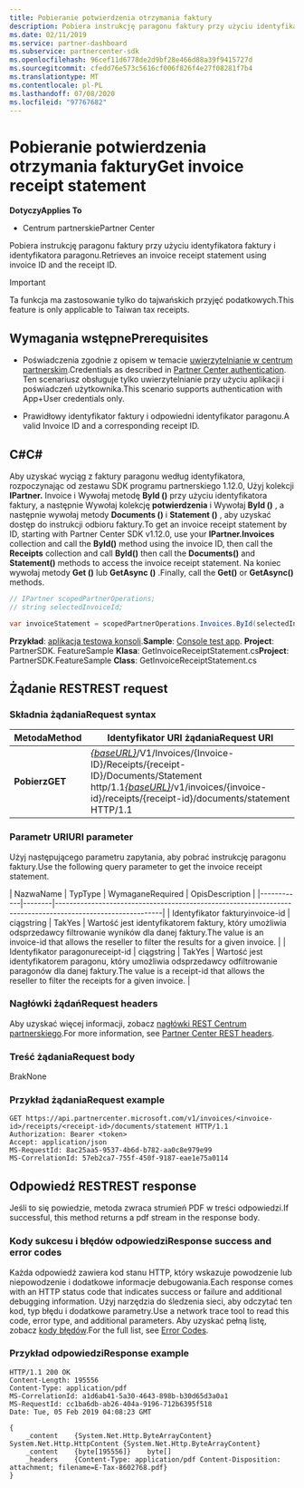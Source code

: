 ```yaml
---
title: Pobieranie potwierdzenia otrzymania faktury
description: Pobiera instrukcję paragonu faktury przy użyciu identyfikatora faktury i identyfikatora paragonu.
ms.date: 02/11/2019
ms.service: partner-dashboard
ms.subservice: partnercenter-sdk
ms.openlocfilehash: 96cef11d6778de2d9bf28e466d88a39f9415727d
ms.sourcegitcommit: cfedd76e573c5616cf006f826f4e27f08281f7b4
ms.translationtype: MT
ms.contentlocale: pl-PL
ms.lasthandoff: 07/08/2020
ms.locfileid: "97767682"
---
```

# <a name="get-invoice-receipt-statement"></a><span data-ttu-id="b3d41-103">Pobieranie potwierdzenia otrzymania faktury</span><span class="sxs-lookup"><span data-stu-id="b3d41-103">Get invoice receipt statement</span></span>

<span data-ttu-id="b3d41-104">**Dotyczy**</span><span class="sxs-lookup"><span data-stu-id="b3d41-104">**Applies To**</span></span>

- <span data-ttu-id="b3d41-105">Centrum partnerskie</span><span class="sxs-lookup"><span data-stu-id="b3d41-105">Partner Center</span></span>

<span data-ttu-id="b3d41-106">Pobiera instrukcję paragonu faktury przy użyciu identyfikatora faktury i identyfikatora paragonu.</span><span class="sxs-lookup"><span data-stu-id="b3d41-106">Retrieves an invoice receipt statement using invoice ID and the receipt ID.</span></span>

> [!IMPORTANT]
> <span data-ttu-id="b3d41-107">Ta funkcja ma zastosowanie tylko do tajwańskich przyjęć podatkowych.</span><span class="sxs-lookup"><span data-stu-id="b3d41-107">This feature is only applicable to Taiwan tax receipts.</span></span>

## <a name="prerequisites"></a><span data-ttu-id="b3d41-108">Wymagania wstępne</span><span class="sxs-lookup"><span data-stu-id="b3d41-108">Prerequisites</span></span>

- <span data-ttu-id="b3d41-109">Poświadczenia zgodnie z opisem w temacie [uwierzytelnianie w centrum partnerskim](partner-center-authentication.md).</span><span class="sxs-lookup"><span data-stu-id="b3d41-109">Credentials as described in [Partner Center authentication](partner-center-authentication.md).</span></span> <span data-ttu-id="b3d41-110">Ten scenariusz obsługuje tylko uwierzytelnianie przy użyciu aplikacji i poświadczeń użytkownika.</span><span class="sxs-lookup"><span data-stu-id="b3d41-110">This scenario supports authentication with App+User credentials only.</span></span>

- <span data-ttu-id="b3d41-111">Prawidłowy identyfikator faktury i odpowiedni identyfikator paragonu.</span><span class="sxs-lookup"><span data-stu-id="b3d41-111">A valid Invoice ID and a corresponding receipt ID.</span></span>

## <a name="c"></a><span data-ttu-id="b3d41-112">C\#</span><span class="sxs-lookup"><span data-stu-id="b3d41-112">C\#</span></span>

<span data-ttu-id="b3d41-113">Aby uzyskać wyciąg z faktury paragonu według identyfikatora, rozpoczynając od zestawu SDK programu partnerskiego 1.12.0, Użyj kolekcji **IPartner.** Invoice i Wywołaj metodę **ById ()** przy użyciu identyfikatora faktury, a następnie Wywołaj kolekcję **potwierdzenia** i Wywołaj **ById ()** , a następnie wywołaj metody **Documents ()** i **Statement ()** , aby uzyskać dostęp do instrukcji odbioru faktury.</span><span class="sxs-lookup"><span data-stu-id="b3d41-113">To get an invoice receipt statement by ID, starting with Partner Center SDK v1.12.0, use your **IPartner.Invoices** collection and call the **ById()** method using the invoice ID, then call the **Receipts** collection and call **ById()** then call the **Documents()** and **Statement()** methods to access the invoice receipt statement.</span></span> <span data-ttu-id="b3d41-114">Na koniec wywołaj metody **Get ()** lub **GetAsync ()** .</span><span class="sxs-lookup"><span data-stu-id="b3d41-114">Finally, call the **Get()** or **GetAsync()** methods.</span></span>

``` csharp
// IPartner scopedPartnerOperations;
// string selectedInvoiceId;

var invoiceStatement = scopedPartnerOperations.Invoices.ById(selectedInvoiceId).Receipts.ById(selectedReceipt).Documents.Statement.Get();
```

<span data-ttu-id="b3d41-115">**Przykład**: [aplikacja testowa konsoli](console-test-app.md).</span><span class="sxs-lookup"><span data-stu-id="b3d41-115">**Sample**: [Console test app](console-test-app.md).</span></span> <span data-ttu-id="b3d41-116">**Project**: PartnerSDK. FeatureSample **Klasa**: GetInvoiceReceiptStatement.cs</span><span class="sxs-lookup"><span data-stu-id="b3d41-116">**Project**: PartnerSDK.FeatureSample **Class**: GetInvoiceReceiptStatement.cs</span></span>

## <a name="rest-request"></a><span data-ttu-id="b3d41-117">Żądanie REST</span><span class="sxs-lookup"><span data-stu-id="b3d41-117">REST request</span></span>

### <a name="request-syntax"></a><span data-ttu-id="b3d41-118">Składnia żądania</span><span class="sxs-lookup"><span data-stu-id="b3d41-118">Request syntax</span></span>

| <span data-ttu-id="b3d41-119">Metoda</span><span class="sxs-lookup"><span data-stu-id="b3d41-119">Method</span></span>  | <span data-ttu-id="b3d41-120">Identyfikator URI żądania</span><span class="sxs-lookup"><span data-stu-id="b3d41-120">Request URI</span></span>                                                                                                            |
|---------|------------------------------------------------------------------------------------------------------------------------|
| <span data-ttu-id="b3d41-121">**Pobierz**</span><span class="sxs-lookup"><span data-stu-id="b3d41-121">**GET**</span></span> | <span data-ttu-id="b3d41-122">[*{baseURL}*](partner-center-rest-urls.md)/V1/Invoices/{Invoice-ID}/Receipts/{receipt-ID}/Documents/Statement http/1.1</span><span class="sxs-lookup"><span data-stu-id="b3d41-122">[*{baseURL}*](partner-center-rest-urls.md)/v1/invoices/{invoice-id}/receipts/{receipt-id}/documents/statement HTTP/1.1</span></span> |

### <a name="uri-parameter"></a><span data-ttu-id="b3d41-123">Parametr URI</span><span class="sxs-lookup"><span data-stu-id="b3d41-123">URI parameter</span></span>

<span data-ttu-id="b3d41-124">Użyj następującego parametru zapytania, aby pobrać instrukcję paragonu faktury.</span><span class="sxs-lookup"><span data-stu-id="b3d41-124">Use the following query parameter to get the invoice receipt statement.</span></span>

| <span data-ttu-id="b3d41-125">Nazwa</span><span class="sxs-lookup"><span data-stu-id="b3d41-125">Name</span></span>       | <span data-ttu-id="b3d41-126">Typ</span><span class="sxs-lookup"><span data-stu-id="b3d41-126">Type</span></span>   | <span data-ttu-id="b3d41-127">Wymagane</span><span class="sxs-lookup"><span data-stu-id="b3d41-127">Required</span></span> | <span data-ttu-id="b3d41-128">Opis</span><span class="sxs-lookup"><span data-stu-id="b3d41-128">Description</span></span>                                                                                    |
|------------|--------|-----------------------------------------------------------------------------------------------------------|
| <span data-ttu-id="b3d41-129">Identyfikator faktury</span><span class="sxs-lookup"><span data-stu-id="b3d41-129">invoice-id</span></span> | <span data-ttu-id="b3d41-130">ciąg</span><span class="sxs-lookup"><span data-stu-id="b3d41-130">string</span></span> | <span data-ttu-id="b3d41-131">Tak</span><span class="sxs-lookup"><span data-stu-id="b3d41-131">Yes</span></span>      | <span data-ttu-id="b3d41-132">Wartość jest identyfikatorem faktury, który umożliwia odsprzedawcy filtrowanie wyników dla danej faktury.</span><span class="sxs-lookup"><span data-stu-id="b3d41-132">The value is an invoice-id that allows the reseller to filter the results for a given invoice.</span></span> |
| <span data-ttu-id="b3d41-133">Identyfikator paragonu</span><span class="sxs-lookup"><span data-stu-id="b3d41-133">receipt-id</span></span> | <span data-ttu-id="b3d41-134">ciąg</span><span class="sxs-lookup"><span data-stu-id="b3d41-134">string</span></span> | <span data-ttu-id="b3d41-135">Tak</span><span class="sxs-lookup"><span data-stu-id="b3d41-135">Yes</span></span>      | <span data-ttu-id="b3d41-136">Wartość jest identyfikatorem paragonu, który umożliwia odsprzedawcy odfiltrowanie paragonów dla danej faktury.</span><span class="sxs-lookup"><span data-stu-id="b3d41-136">The value is a receipt-id that allows the reseller to filter the receipts for a given invoice.</span></span> |

### <a name="request-headers"></a><span data-ttu-id="b3d41-137">Nagłówki żądań</span><span class="sxs-lookup"><span data-stu-id="b3d41-137">Request headers</span></span>

<span data-ttu-id="b3d41-138">Aby uzyskać więcej informacji, zobacz [nagłówki REST Centrum partnerskiego](headers.md).</span><span class="sxs-lookup"><span data-stu-id="b3d41-138">For more information, see [Partner Center REST headers](headers.md).</span></span>

### <a name="request-body"></a><span data-ttu-id="b3d41-139">Treść żądania</span><span class="sxs-lookup"><span data-stu-id="b3d41-139">Request body</span></span>

<span data-ttu-id="b3d41-140">Brak</span><span class="sxs-lookup"><span data-stu-id="b3d41-140">None</span></span>

### <a name="request-example"></a><span data-ttu-id="b3d41-141">Przykład żądania</span><span class="sxs-lookup"><span data-stu-id="b3d41-141">Request example</span></span>

```http
GET https://api.partnercenter.microsoft.com/v1/invoices/<invoice-id>/receipts/<receipt-id>/documents/statement HTTP/1.1
Authorization: Bearer <token>
Accept: application/json
MS-RequestId: 8ac25aa5-9537-4b6d-b782-aa0c8e979e99
MS-CorrelationId: 57eb2ca7-755f-450f-9187-eae1e75a0114
```

## <a name="rest-response"></a><span data-ttu-id="b3d41-142">Odpowiedź REST</span><span class="sxs-lookup"><span data-stu-id="b3d41-142">REST response</span></span>

<span data-ttu-id="b3d41-143">Jeśli to się powiedzie, metoda zwraca strumień PDF w treści odpowiedzi.</span><span class="sxs-lookup"><span data-stu-id="b3d41-143">If successful, this method returns a pdf stream in the response body.</span></span>

### <a name="response-success-and-error-codes"></a><span data-ttu-id="b3d41-144">Kody sukcesu i błędów odpowiedzi</span><span class="sxs-lookup"><span data-stu-id="b3d41-144">Response success and error codes</span></span>

<span data-ttu-id="b3d41-145">Każda odpowiedź zawiera kod stanu HTTP, który wskazuje powodzenie lub niepowodzenie i dodatkowe informacje debugowania.</span><span class="sxs-lookup"><span data-stu-id="b3d41-145">Each response comes with an HTTP status code that indicates success or failure and additional debugging information.</span></span> <span data-ttu-id="b3d41-146">Użyj narzędzia do śledzenia sieci, aby odczytać ten kod, typ błędu i dodatkowe parametry.</span><span class="sxs-lookup"><span data-stu-id="b3d41-146">Use a network trace tool to read this code, error type, and additional parameters.</span></span> <span data-ttu-id="b3d41-147">Aby uzyskać pełną listę, zobacz [kody błędów](error-codes.md).</span><span class="sxs-lookup"><span data-stu-id="b3d41-147">For the full list, see [Error Codes](error-codes.md).</span></span>

### <a name="response-example"></a><span data-ttu-id="b3d41-148">Przykład odpowiedzi</span><span class="sxs-lookup"><span data-stu-id="b3d41-148">Response example</span></span>

```http
HTTP/1.1 200 OK
Content-Length: 195556
Content-Type: application/pdf
MS-CorrelationId: a1d6ab41-5a30-4643-898b-b30d65d3a0a1
MS-RequestId: cc1ba6db-ab26-404a-9196-712b6395f518
Date: Tue, 05 Feb 2019 04:08:23 GMT

{
    _content    {System.Net.Http.ByteArrayContent}    System.Net.Http.HttpContent {System.Net.Http.ByteArrayContent}
    _content    {byte[195556]}    byte[]
    _headers    {Content-Type: application/pdf Content-Disposition: attachment; filename=E-Tax-8602768.pdf}
}
```
